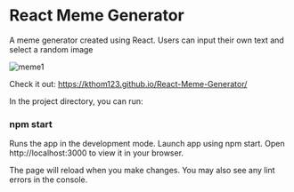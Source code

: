 # React Meme Generator

A meme generator created using React. Users can input their own text and select a random image

![meme1](https://user-images.githubusercontent.com/99015262/187375047-1cb81ae3-a177-4174-98d9-c863c5719714.png)

Check it out:
https://kthom123.github.io/React-Meme-Generator/

In the project directory, you can run:

### npm start
Runs the app in the development mode. Launch app using npm start.
Open http://localhost:3000 to view it in your browser.

The page will reload when you make changes.
You may also see any lint errors in the console.
